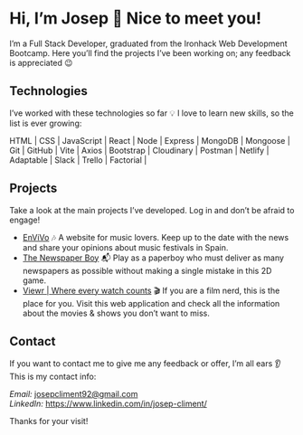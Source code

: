 # Hi, I’m Josep 🙋 Nice to meet you!

I’m a Full Stack Developer, graduated from the Ironhack Web Development Bootcamp. Here you’ll find the projects I’ve been working on; any feedback is appreciated 😉

## Technologies

I’ve worked with these technologies so far 💡 I love to learn new skills, so the list is ever growing:

HTML | CSS | JavaScript | React | Node | Express | MongoDB | Mongoose | Git | GitHub | Vite | 
Axios | Bootstrap | Cloudinary | Postman | Netlify | Adaptable | Slack | Trello | Factorial |

## Projects

Take a look at the main projects I’ve developed. Log in and don’t be afraid to engage!
<ul>
<li><a href="https://envivo-app.netlify.app/">EnViVo</a> 🎶 A website for music lovers. Keep up to the date with the news and share your opinions about music festivals in Spain.</li> 
<li><a href="https://josepcliment92.github.io/the-newspaper-boy/">The Newspaper Boy</a> 📬 Play as a paperboy who must deliver as many newspapers as possible without making a single mistake in this 2D game.</li>
<li><a href="https://viewr-app.netlify.app/list-shows">Viewr | Where every watch counts</a> 🎬 If you are a film nerd, this is the place for you. Visit this web application and check all the information about the movies & shows you don’t want to miss.</li>
</ul>

## Contact

If you want to contact me to give me any feedback or offer, I’m all ears 👂 This is my contact info:

<i>Email:</i> josepcliment92@gmail.com <br/>
<i>LinkedIn:</i> <a href="https://www.linkedin.com/in/josep-climent/">https://www.linkedin.com/in/josep-climent/</a> 

Thanks for your visit!

